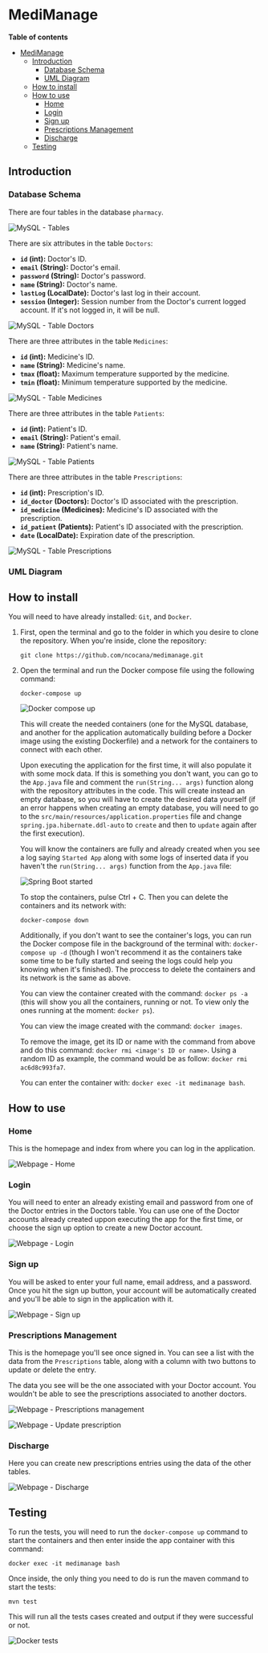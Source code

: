 # MediManage

**Table of contents**

- [MediManage](#medimanage)
  - [Introduction](#introduction)
    - [Database Schema](#database-schema)
    - [UML Diagram](#uml-diagram)
  - [How to install](#how-to-install)
  - [How to use](#how-to-use)
    - [Home](#home)
    - [Login](#login)
    - [Sign up](#sign-up)
    - [Prescriptions Management](#prescriptions-management)
    - [Discharge](#discharge)
  - [Testing](#testing)

## Introduction



### Database Schema

There are four tables in the database `pharmacy`.

![MySQL - Tables](./docs/mysql_tables.png)

There are six attributes in the table `Doctors`:
- **`id` (int):** Doctor's ID.
- **`email` (String):** Doctor's email.
- **`password` (String):** Doctor's password.
- **`name` (String):** Doctor's name.
- **`lastLog` (LocalDate):** Doctor's last log in their account.
- **`session` (Integer):** Session number from the Doctor's current logged account. If it's not logged in, it will be null.

![MySQL - Table Doctors](./docs/mysql_table_doctors.png)

There are three attributes in the table `Medicines`:
- **`id` (int):** Medicine's ID.
- **`name` (String):** Medicine's name.
- **`tmax` (float):** Maximum temperature supported by the medicine.
- **`tmin` (float):** Minimum temperature supported by the medicine.

![MySQL - Table Medicines](./docs/mysql_table_medicines.png)

There are three attributes in the table `Patients`:
- **`id` (int):** Patient's ID.
- **`email` (String):** Patient's email.
- **`name` (String):** Patient's name.

![MySQL - Table Patients](./docs/mysql_table_patients.png)

There are three attributes in the table `Prescriptions`:
- **`id` (int):** Prescription's ID.
- **`id_doctor` (Doctors):** Doctor's ID associated with the prescription.
- **`id_medicine` (Medicines):** Medicine's ID associated with the prescription.
- **`id_patient` (Patients):** Patient's ID associated with the prescription.
- **`date` (LocalDate):** Expiration date of the prescription.

![MySQL - Table Prescriptions](./docs/mysql_table_prescriptions.png)

### UML Diagram



## How to install

You will need to have already installed: `Git`, and `Docker`.   

1. First, open the terminal and go to the folder in which you desire to clone the repository. When you're inside, clone the repository:

    ```
    git clone https://github.com/ncocana/medimanage.git
    ```

2. Open the terminal and run the Docker compose file using the following command:

    ```
    docker-compose up
    ```

    ![Docker compose up](./docs/docker_compose_up.png) 

    This will create the needed containers (one for the MySQL database, and another for the application automatically building before a Docker image using the existing Dockerfile) and a network for the containers to connect with each other.   

    Upon executing the application for the first time, it will also populate it with some mock data. If this is something you don't want, you can go to the `App.java` file and comment the `run(String... args)` function along with the repository attributes in the code. This will create instead an empty database, so you will have to create the desired data yourself (if an error happens when creating an empty database, you will need to go to the `src/main/resources/application.properties` file and change `spring.jpa.hibernate.ddl-auto` to `create` and then to `update` again after the first execution).   

    You will know the containers are fully and already created when you see a log saying `Started App` along with some logs of inserted data if you haven't the `run(String... args)` function from the `App.java` file:   

    ![Spring Boot started](./docs/springboot_started.png) 

    To stop the containers, pulse Ctrl + C. Then you can delete the containers and its network with:

    ```
    docker-compose down
    ```

    Additionally, if you don't want to see the container's logs, you can run the Docker compose file in the background of the terminal with: `docker-compose up -d` (though I won't recommend it as the containers take some time to be fully started and seeing the logs could help you knowing when it's finished). The proccess to delete the containers and its network is the same as above.   

    You can view the container created with the command: `docker ps -a` (this will show you all the containers, running or not. To view only the ones running at the moment: `docker ps`).

    You can view the image created with the command: `docker images`.

    To remove the image, get its ID or name with the command from above and do this command: `docker rmi <image's ID or name>`. Using a random ID as example, the command would be as follow: `docker rmi ac6d8c993fa7`.

    You can enter the container with: `docker exec -it medimanage bash`.

## How to use

### Home

This is the homepage and index from where you can log in the application.   

![Webpage - Home](./docs/webpage_home.png)

### Login

You will need to enter an already existing email and password from one of the Doctor entries in the Doctors table. You can use one of the Doctor accounts already created uppon executing the app for the first time, or choose the sign up option to create a new Doctor account.   

![Webpage - Login](./docs/webpage_login.png)

### Sign up

You will be asked to enter your full name, email address, and a password. Once you hit the sign up button, your account will be automatically created and you'll be able to sign in the application with it.   

![Webpage - Sign up](./docs/webpage_signup.png)

### Prescriptions Management

This is the homepage you'll see once signed in. You can see a list with the data from the `Prescriptions` table, along with a column with two buttons to update or delete the entry.   

The data you see will be the one associated with your Doctor account. You wouldn't be able to see the prescriptions associated to another doctors.   

![Webpage - Prescriptions management](./docs/webpage_prescriptions_management.png)

![Webpage - Update prescription](./docs/webpage_prescriptions_management_update.png)

### Discharge

Here you can create new prescriptions entries using the data of the other tables.   

![Webpage - Discharge](./docs/webpage_discharge.png)

## Testing

To run the tests, you will need to run the `docker-compose up` command to start the containers and then enter inside the app container with this command:   

```
docker exec -it medimanage bash
```

Once inside, the only thing you need to do is run the maven command to start the tests:   

```
mvn test
```

This will run all the tests cases created and output if they were successful or not.   

![Docker tests](./docs/docker_tests.png)
